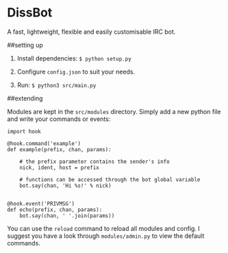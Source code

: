 # DissBot
A fast, lightweight, flexible and easily customisable IRC bot.

##setting up

1. Install dependencies: `$ python setup.py`

2. Configure `config.json` to suit your needs.

3. Run: `$ python3 src/main.py`

##extending

Modules are kept in the `src/modules` directory. Simply add a new python file and write your commands or events:

    import hook

    @hook.command('example')
    def example(prefix, chan, params):

        # the prefix parameter contains the sender's info
        nick, ident, host = prefix

        # functions can be accessed through the bot global variable
        bot.say(chan, 'Hi %s!' % nick)


    @hook.event('PRIVMSG')
    def echo(prefix, chan, params):
        bot.say(chan, ' '.join(params))

You can use the `reload` command to reload all modules and config. I suggest you have a look through `modules/admin.py` to view the default commands.
